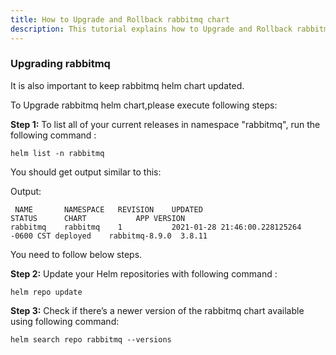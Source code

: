 ```yaml
---
title: How to Upgrade and Rollback rabbitmq chart 
description: This tutorial explains how to Upgrade and Rollback rabbitmq helm chart
---
```




### Upgrading rabbitmq

It is also important to keep rabbitmq helm chart updated. 

To Upgrade rabbitmq helm chart,please execute following steps:

**Step 1:** To list all of your current releases in namespace "rabbitmq", run the following command :

```execute
helm list -n rabbitmq
```
You should get output similar to this:

Output:
```
 NAME    	NAMESPACE	REVISION	UPDATED                                	STATUS  	CHART         	APP VERSION
rabbitmq	rabbitmq 	1       	2021-01-28 21:46:00.228125264 -0600 CST	deployed	rabbitmq-8.9.0	3.8.11
```

You need to follow below steps.

**Step 2:** Update your Helm repositories with following command :

```execute
helm repo update 
```


**Step 3:** Check if there’s a newer version of the rabbitmq chart available using following command:

```execute
helm search repo rabbitmq --versions
```
